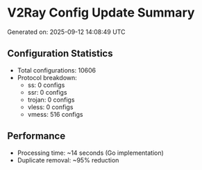 # V2Ray Config Update Summary
Generated on: 2025-09-12 14:08:49 UTC

## Configuration Statistics
- Total configurations: 10606
- Protocol breakdown:
  - ss: 0 configs
  - ssr: 0 configs
  - trojan: 0 configs
  - vless: 0 configs
  - vmess: 516 configs

## Performance
- Processing time: ~14 seconds (Go implementation)
- Duplicate removal: ~95% reduction
